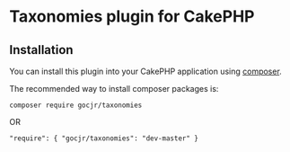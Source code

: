 # Taxonomies plugin for CakePHP

## Installation

You can install this plugin into your CakePHP application using [composer](https://getcomposer.org).

The recommended way to install composer packages is:

```
composer require gocjr/taxonomies
```
OR
```
"require": { "gocjr/taxonomies": "dev-master" }
```
